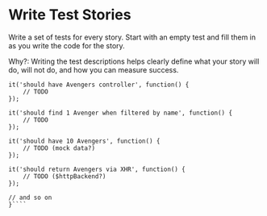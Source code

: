 # Write Test Stories

Write a set of tests for every story. Start with an empty test and fill them in as you write the code for the story.

Why?: Writing the test descriptions helps clearly define what your story will do, will not do, and how you can measure success.

````{
it('should have Avengers controller', function() {
    // TODO
});

it('should find 1 Avenger when filtered by name', function() {
    // TODO
});

it('should have 10 Avengers', function() {
    // TODO (mock data?)
});

it('should return Avengers via XHR', function() {
    // TODO ($httpBackend?)
});

// and so on
}````